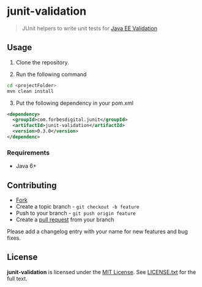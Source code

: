 # junit-validation

> JUnit helpers to write unit tests for [Java EE Validation](https://github.com/lotaris/jee-validation)

## Usage

1. Clone the repository.

2. Run the following command

```bash
cd <projectFolder>
mvn clean install
```

3. Put the following dependency in your pom.xml

```xml
<dependency>
  <groupId>com.forbesdigital.junit</groupId>
  <artifactId>junit-validation</artifactId>
  <version>0.3.0</version>
</dependenc>
```

### Requirements

* Java 6+

## Contributing

* [Fork](https://help.github.com/articles/fork-a-repo)
* Create a topic branch - `git checkout -b feature`
* Push to your branch - `git push origin feature`
* Create a [pull request](http://help.github.com/pull-requests/) from your branch

Please add a changelog entry with your name for new features and bug fixes.

## License

**junit-validation** is licensed under the [MIT License](http://opensource.org/licenses/MIT).
See [LICENSE.txt](LICENSE.txt) for the full text.
